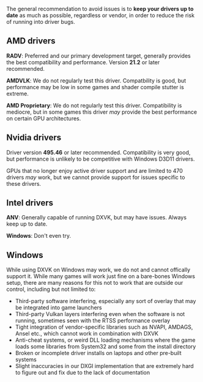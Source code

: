 The general recommendation to avoid issues is to **keep your drivers up to date** as much as possible, regardless or vendor, in order to reduce the risk of running into driver bugs.

## AMD drivers
**RADV**: Preferred and our primary development target, generally provides the best compatibility and performance. Version **21.2** or later recommended.

**AMDVLK**: We do not regularly test this driver. Compatbility is good, but performance may be low in some games and shader compile stutter is extreme.

**AMD Proprietary**: We do not regularly test this driver. Compatibility is mediocre, but in some games this driver *may* provide the best performance on certain GPU architectures.

## Nvidia drivers
Driver version **495.46** or later recommended. Compatibility is very good, but performance is unlikely to be competitive with Windows D3D11 drivers.

GPUs that no longer enjoy active driver support and are limited to 470 drivers *may* work, but we cannot provide support for issues specific to these drivers.

## Intel drivers
**ANV**: Generally capable of running DXVK, but may have issues. Always keep up to date.

**Windows**: Don't even try.

## Windows
While using DXVK on Windows may work, we do not and cannot offically support it. While many games will work just fine on a bare-bones Windows setup, there are many reasons for this not to work that are outside our control, including but not limited to:
- Third-party software interfering, especially any sort of overlay that may be integrated into game launchers
- Third-party Vulkan layers interfering even when the software is not running, sometimes seen with the RTSS performance overlay
- Tight integration of vendor-specific libraries such as NVAPI, AMDAGS, Ansel etc., which cannot work in combination with DXVK
- Anti-cheat systems, or weird DLL loading mechanisms where the game loads some libraries from System32 and some from the install directory
- Broken or incomplete driver installs on laptops and other pre-built systems
- Slight inaccuracies in our DXGI implementation that are extremely hard to figure out and fix due to the lack of documentation